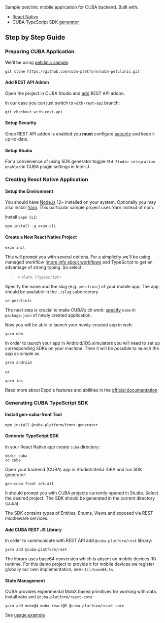 Sample petclinic mobile application for CUBA backend.
Built with: 
* [React Native](https://facebook.github.io/react-native/)
* CUBA TypeScript SDK [generator](https://github.com/cuba-platform/front-generator/blob/master/src/generators/sdk/README.md)

## Step by Step Guide

### Preparing CUBA Application

We'll be using [petclinic sample](https://github.com/cuba-platform/cuba-petclinic).

```
git clone https://github.com/cuba-platform/cuba-petclinic.git
```
#### Add REST API Addon
Open the project in CUBA Studio and [add](https://doc.cuba-platform.com/studio/#add_ons) REST API addon.

In our case you can just switch to `with-rest-api` branch:
```
git checkout with-rest-api
```

#### Setup Security
Once REST API addon is enabled you **must** configure [security](https://doc.cuba-platform.com/restapi-7.1/#security) and keep it up-to-date.

#### Setup Studio
For a convenience of using SDK generator toggle `Old Studio integration enabled` in CUBA plugin settings in IntelliJ.

### Creating React Native Application

#### Setup the Environment
You should have [Node.js](https://nodejs.org/en/download/) 12+ installed on your system. Optionally you may also install [Yarn](https://yarnpkg.com/). This particular sample project uses Yarn instead of npm. 

Install `Expo CLI`:

```
npm install -g expo-cli
```

#### Create a New React Native Project
```
expo init
```
This will prompt you with several options. For a simplicity we'll be using managed workflow ([more info about workflows](https://docs.expo.io/versions/latest/introduction/managed-vs-bare/) and TypeScript to get an advantage of strong typing. So select:
> \> `blank (TypeScript)`

Specify the name and the slug (e.g. `petclinic`) of your mobile app. The app should be available in the `./slug` subdirectory
```
cd petclinic
```

The next step is crucial to make CUBA's cli work: [specify](package.json#L2) `name` in `package.json` of newly created application.

Now you will be able to launch your newly-created app in web:
```
yarn web
```

In order to launch your app in Android/iOS simulators you will need to set up corresponding SDKs on your machine. 
Then it will be possible to launch the app as simple as

```
yarn android
```
or
```
yarn ios
```

Read more about Expo's features and abilities in the [official documentation](https://docs.expo.io/versions/v35.0.0/get-started/create-a-new-app/)

### Generating CUBA TypeScript SDK

#### Install gen-cuba-front Tool

```
npm install @cuba-platform/front-generator
``` 

#### Generate TypeScript SDK

In your React Native app create `cuba` directory:

```
mkdir cuba
cd cuba
``` 

Open your backend (CUBA) app in Studio/IntelliJ IDEA and run SDK generator:

```
gen-cuba-front sdk:all
```

It should prompt you with CUBA projects currently opened in Studio. Select the desired project. The SDK should be generated in the current directory (cuba).

The SDK contains types of Entities, Enums, Views and exposed via REST middleware services.

#### Add CUBA REST JS Library
In order to communicate with REST API add `@cuba-platform/rest` library:

```
yarn add @cuba-platform/rest
```

The library uses base64 conversion which is absent on mobile devices RN runtime. 
For this demo project to provide it for mobile devices we register globally our own implementation, see `util/base64.ts`.

#### State Management

CUBA provides experimental MobX based primitives for working with data.
Install `mobx` and `@cuba-platform/react-core`:

```
yarn add mobx@4 mobx-react@5 @cuba-platform/react-core
```

See [usage example](components/PetBrowse.tsx#L11)
